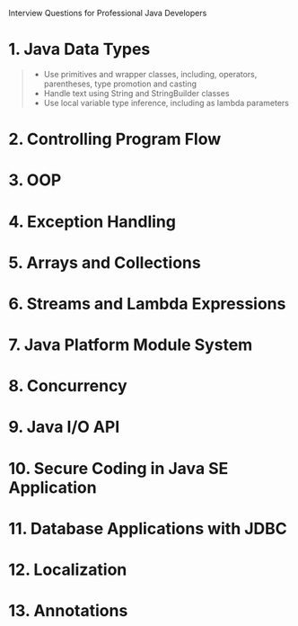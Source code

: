 Interview Questions for Professional Java Developers
# 1. Java Data Types
> * Use primitives and wrapper classes, including, operators, parentheses, type promotion and casting
> * Handle text using String and StringBuilder classes
> * Use local variable type inference, including as lambda parameters
# 2. Controlling Program Flow
# 3. OOP
# 4. Exception Handling
# 5. Arrays and Collections
# 6. Streams and Lambda Expressions
# 7. Java Platform Module System
# 8. Concurrency
# 9. Java I/O API
# 10. Secure Coding in Java SE Application
# 11. Database Applications with JDBC
# 12. Localization
# 13. Annotations
